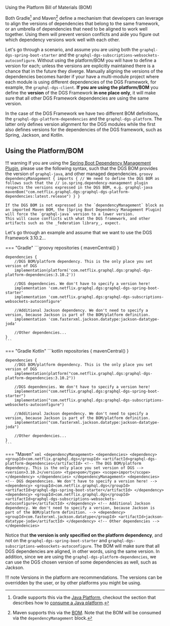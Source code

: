 Using the Platform Bill of Materials (BOM)

Both Gradle[^1] and Maven[^2] define a mechanism that developers can leverage to align the versions of dependencies
that belong to the same framework, or an umbrella of dependencies that need to be aligned to work well together.
Using them will prevent version conflicts and aide you figure out which dependency versions work well with each
other.

Let's go through a scenario, and assume you are using both the `graphql-dgs-spring-boot-starter` and the
`graphql-dgs-subscriptions-websockets-autoconfigure`. Without using the platform/BOM you will have to define a
version for each; unless the versions are explicitly maintained there is a chance that in the future they diverge.
Manually aligning the versions of the dependencies becomes harder if your have a multi-module project where each module
is using different dependencies of the DGS Framework, for example, the `graphql-dgs-client`. **If you are using the
platform/BOM** you define the **version** of the DGS Framework **in one place only**, it will make sure that all other
DGS Framework dependencies are using the same version.

In the case of the DGS Framework we have two different BOM definitions, the `graphql-dgs-platform-dependencies`
and the `graphql-dgs-platform`. The latter only defines version alignment for the DGS modules while the first also
defines versions for the dependencies of the DGS framework, such as Spring, Jackson, and Kotlin.

## Using the Platform/BOM

!!! warning
    If you are using the [Spring Boot Dependency Management Plugin], please use the
    following syntax, such that the DGS BOM provides the version of `graphql-java`, and other managed dependencies.
    ```groovy
    dependencyManagement {
        imports {
            // We need to define the DGS BOM as follows such that the
            // io.spring.dependency-management plugin respects the versions expressed in the DGS BOM, e.g. graphql-java
            mavenBom("com.netflix.graphql.dgs:graphql-dgs-platform-dependencies:latest.release")
        }
    }
    ```

    If the DGS BOM is not expressed in the `dependencyManagement` block as an imported Maven BOM, the [Spring Boot Dependency Management Plugin] will force the `graphql-java` version to a lower version.
    This will cause conflicts with what the DGS framework, and other artifacts such as the _federation library_, expect.

[Spring Boot Dependency Management Plugin]: https://docs.spring.io/dependency-management-plugin/docs/current/reference/html/

Let's go through an example and assume that we want to use the DGS Framework 3.10.2...

=== "Gradle"
    ```groovy
    repositories {
        mavenCentral()
    }

    dependencies {
        //DGS BOM/platform dependency. This is the only place you set version of DGS
        implementation(platform('com.netflix.graphql.dgs:graphql-dgs-platform-dependencies:3.10.2'))

        //DGS dependencies. We don't have to specify a version here!
        implementation 'com.netflix.graphql.dgs:graphql-dgs-spring-boot-starter'
        implementation 'com.netflix.graphql.dgs:graphql-dgs-subscriptions-websockets-autoconfigure'

        //Additional Jackson dependency. We don't need to specify a version, because Jackson is part of the BOM/platform definition.
        implementation 'com.fasterxml.jackson.datatype:jackson-datatype-joda'

        //Other dependencies...
    }
    ```
=== "Gradle Kotlin"
    ```kotlin
    repositories {
        mavenCentral()
    }

    dependencies {
        //DGS BOM/platform dependency. This is the only place you set version of DGS
        implementation(platform("com.netflix.graphql.dgs:graphql-dgs-platform-dependencies:3.10.2"))

        //DGS dependencies. We don't have to specify a version here!
        implementation("com.netflix.graphql.dgs:graphql-dgs-spring-boot-starter")
        implementation("com.netflix.graphql.dgs:graphql-dgs-subscriptions-websockets-autoconfigure")

        //Additional Jackson dependency. We don't need to specify a version, because Jackson is part of the BOM/platform definition.
        implementation("com.fasterxml.jackson.datatype:jackson-datatype-joda")

        //Other dependencies...
    }
    ```
=== "Maven"
    ```xml
    <dependencyManagement>
        <dependencies>
          <dependency>
            <groupId>com.netflix.graphql.dgs</groupId>
            <artifactId>graphql-dgs-platform-dependencies</artifactId>
            <!-- The DGS BOM/platform dependency. This is the only place you set version of DGS -->
            <version>3.10.2</version>
            <type>pom</type>
            <scope>import</scope>
          </dependency>
        </dependencies>
    </dependencyManagement>
    <dependencies>
        <!-- DGS dependencies. We don't have to specify a version here! -->
        <dependency>
            <groupId>com.netflix.graphql.dgs</groupId>
            <artifactId>graphql-dgs-spring-boot-starter</artifactId>
        </dependency>
        <dependency>
            <groupId>com.netflix.graphql.dgs</groupId>
            <artifactId>graphql-dgs-subscriptions-websockets-autoconfigure</artifactId>
        </dependency>
        <!-- Additional Jackson dependency. We don't need to specify a version, because Jackson is part of the BOM/platform definition. -->
        <dependency>
            <groupId>com.fasterxml.jackson.datatype</groupId>
            <artifactId>jackson-datatype-joda</artifactId>
        </dependency>
        <!-- Other dependencies -->
    </dependencies>
    ```

Notice that **the version is only specified on the platform dependency**, and not on the `graphql-dgs-spring-boot-starter`
and `graphql-dgs-subscriptions-websockets-autoconfigure`. The BOM will make sure that all DGS dependencies are aligned,
in other words, using the same version. In addition, since we are using the `graphql-dgs-platform-dependencies`,
we can use the DGS chosen version of some dependencies as well, such as Jackson.

!!! note
    Versions in the platform are recommendations. The versions can be overridden by the user,
    or by other platforms you might be using.


[^1]: Gradle supports this via the [Java Platform](https://docs.gradle.org/current/userguide/java_platform_plugin.html), checkout the section that describes how to [consume a Java platform](https://docs.gradle.org/current/userguide/java_platform_plugin.html#sec:java_platform_consumption).

[^2]: Maven supports this via the [BOM](https://maven.apache.org/guides/introduction/introduction-to-dependency-mechanism.html#bill-of-materials-bom-poms). Note that the BOM will be consumed via the `dependencyManagement` block.
